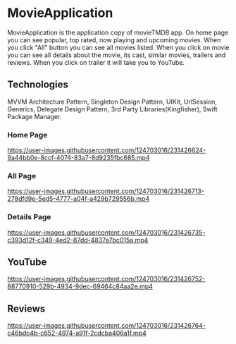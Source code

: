 # MovieApplication
MovieApplication is the application copy of movieTMDB app. On home page you can see popular, top rated, now playing and upcoming movies. When you click "All" button you can see all movies listed. When you click on movie you can see all details about the movie, its cast, similar movies, trailers and reviews. When you click on trailer it will take you to YouTube.

## Technologies
MVVM Architecture Pattern, Singleton Design Pattern, UIKit, UrlSession, Generics, Delegate Design Pattern, 3rd Party Libraries(Kingfisher), Swift Package Manager.

### Home Page
https://user-images.githubusercontent.com/124703016/231426624-9a44bb0e-8ccf-4074-83a7-8d9235fbc685.mp4

### All Page
https://user-images.githubusercontent.com/124703016/231426713-278dfd9e-5ed5-4777-a04f-a429b729556b.mp4

### Details Page
https://user-images.githubusercontent.com/124703016/231426735-c393d12f-c349-4ed2-87dd-4837a7bc015a.mp4

## YouTube
https://user-images.githubusercontent.com/124703016/231426752-88770910-529b-4934-9dec-69464c84aa2e.mp4

## Reviews
https://user-images.githubusercontent.com/124703016/231426764-c46bdc4b-c652-4974-a91f-2cdcba406a1f.mp4
